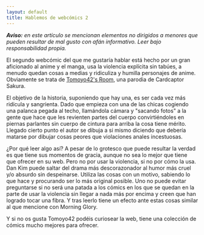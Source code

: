 ```yaml
---
layout: default
title: Hablemos de webcómics 2
---
```


_**Aviso:** en este artículo se mencionan elementos no dirigidos a menores que pueden resultar de mal gusto con afán informativo. Leer bajo responsabilidad propia._

El segundo webcómic del que me gustaría hablar está hecho por un gran aficionado al anime y el manga, usa la violencia explícita sin tabúes, a menudo quedan cosas a medias y ridiculiza y humilla personajes de anime. Obviamente se trata de [Tomoyo42's Room](http://manga.clone-army.org/t42r.php?page=1&lang;=), una parodia de Cardcaptor Sakura.

El objetivo de la historia, suponiendo que hay una, es ser cada vez más ridícula y sangrienta. Dado que empieza con una de las chicas cogiendo una palanca pegada al techo, llamándola cámara y "sacando fotos" a la gente que hace que les revienten partes del cuerpo convirtiéndoles en piernas parlantes sin cuerpo de cintura para arriba la cosa tiene mérito. Llegado cierto punto el autor se dibuja a si mismo diciendo que debería matarse por dibujar cosas peores que violaciones anales incestuosas.

¿Por qué leer algo así? A pesar de lo grotesco que puede resultar la verdad es que tiene sus momentos de gracia, aunque no sea lo mejor que tiene que ofrecer en su web. Pero no por usar la violencia, si no por cómo la usa. Dan Kim puede saltar del drama más descorazonador al humor más cruel y/o absurdo sin despeinarse. Utiliza las cosas con un motivo, sabiendo lo que hace y procurando ser lo más original posible. Uno no puede evitar preguntarse si no será una patada a los cómics en los que se quedan en la parte de usar la violencia sin llegar a nada más por encima y creen que han logrado tocar una fibra. Y tras leerlo tiene un efecto ante estas cosas similar al que mencione con Morning Glory.

Y si no os gusta Tomoyo42 podéis curiosear la web, tiene una colección de cómics mucho mejores para ofrecer.
